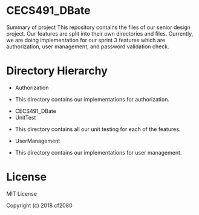 # CECS491_DBate
Summary of project
This repository contains the files of our senior design project. Our features are split into their own directories and files. Currently, we are doing implementation for our sprint 3 features which are authorization, user management, and password validation check. 

# Directory Hierarchy

* Authorization	
- This directory contains our implementations for authorization.
* CECS491_DBate	
* UnitTest	
- This directory contains all our unit testing for each of the features.
* UserManagement
-  This directory contains our implementations for user management.

# License

MIT License 

Copyright (c) 2018 cf2080

